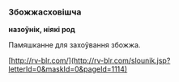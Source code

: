 ### Збожжасховішча
**назоўнік, ніякі род**

Памяшканне для захоўвання збожжа.

<a rel="author">[http://rv-blr.com/](http://rv-blr.com/slounik.jsp?letterId=0&maskId=0&pageId=1114)</a>
